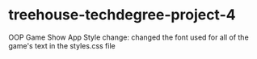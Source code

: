 # treehouse-techdegree-project-4
 OOP Game Show App
Style change: changed the font used for all of the game's text in the styles.css file